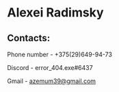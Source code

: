 # Alexei Radimsky

## Contacts:
Phone number - +375(29)649-94-73

Discord - error_404.exe#6437

Gmail - azemum39@gmail.com
